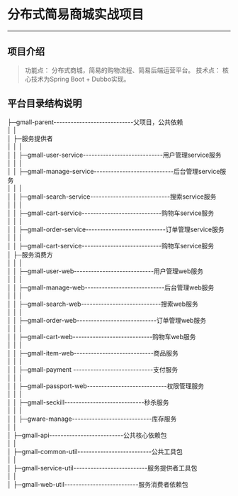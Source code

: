 # 分布式简易商城实战项目
----
## 项目介绍
> 功能点：
    分布式商城，简易的购物流程、简易后端运营平台。
技术点：
       核心技术为Spring Boot + Dubbo实现。

## 平台目录结构说明

├─gmall-parent----------------------------父项目，公共依赖<br/>
│  │<br/>
│  ├─服务提供者<br/>
│  │  │<br/>
│  │  ├─gmall-user-service----------------------------用户管理service服务<br/>
│  │  │<br/>
│  │  ├─gmall-manage-service----------------------------后台管理service服务<br/>
│  │  │<br/>
│  │  ├─gmall-search-service----------------------------搜索service服务<br/>
│  │  │<br/>
│  │  ├─gmall-cart-service----------------------------购物车service服务<br/>
│  │  │<br/>
│  │  ├─gmall-order-service----------------------------订单管理service服务<br/>
│  │  │<br/>
│  │  ├─gmall-cart-service----------------------------购物车service服务<br/>
│  ├─服务消费方<br/>
│  │  │<br/>
│  │  ├─gmall-user-web----------------------------用户管理web服务<br/>
│  │  │<br/>
│  │  ├─gmall-manage-web----------------------------后台管理web服务<br/>
│  │  │<br/>
│  │  ├─gmall-search-web----------------------------搜索web服务<br/>
│  │  │<br/>
│  │  ├─gmall-order-web----------------------------订单管理web服务<br/>
│  │  │<br/>
│  │  ├─gmall-cart-web----------------------------购物车web服务<br/>
│  │  │<br/>
│  │  ├─gmall-item-web----------------------------商品服务<br/>
│  │  │<br/>
│  │  ├─gmall-payment ----------------------------支付服务<br/>
│  │  │<br/>
│  │  ├─gmall-passport-web----------------------------权限管理服务<br/>
│  │  │<br/>
│  │  ├─gmall-seckill----------------------------秒杀服务<br/>
│  │  │<br/>
│  │  ├─gware-manage----------------------------库存服务<br/>
│  │<br/>
│  ├─gmall-api--------------------------公共核心依赖包<br/>
│  │<br/>
│  ├─gmall-common-util--------------------------公共工具包<br/>
│  │<br/>
│  ├─gmall-service-util--------------------------服务提供者工具包<br/>
│  │<br/>
│  ├─gmall-web-util--------------------------服务消费者依赖包<br/>




